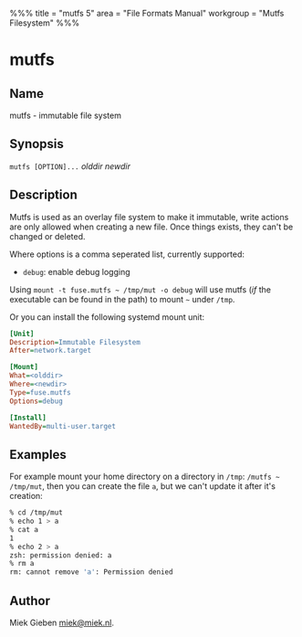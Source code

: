 %%%
title = "mutfs 5"
area = "File Formats Manual"
workgroup = "Mutfs Filesystem"
%%%

mutfs
=====

## Name

mutfs - immutable file system

## Synopsis

`mutfs [OPTION]...` *olddir* *newdir*

## Description

Mutfs is used as an overlay file system to make it immutable, write actions are only allowed when
creating a new file. Once things exists, they can't be changed or deleted.

Where options is a comma seperated list, currently supported:

* `debug`: enable debug logging

Using `mount -t fuse.mutfs ~ /tmp/mut -o debug` will use mutfs (*if* the executable can be found
in the path) to mount `~` under `/tmp`.

Or you can install the following systemd mount unit:

~~~ ini
[Unit]
Description=Immutable Filesystem
After=network.target

[Mount]
What=<olddir>
Where=<newdir>
Type=fuse.mutfs
Options=debug

[Install]
WantedBy=multi-user.target
~~~

## Examples

For example mount your home directory on a directory in `/tmp`: `/mutfs ~ /tmp/mut`, then you can
create the file `a`, but we can't update it after it's creation:

~~~ sh
% cd /tmp/mut
% echo 1 > a
% cat a
1
% echo 2 > a
zsh: permission denied: a
% rm a
rm: cannot remove 'a': Permission denied
~~~

## Author

Miek Gieben <miek@miek.nl>.
